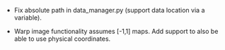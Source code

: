 - Fix absolute path in data_manager.py (support data location via a variable).

- Warp image functionality assumes [-1,1] maps. Add support to also be able to use physical coordinates.